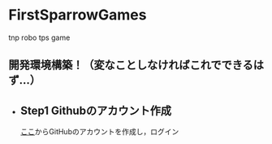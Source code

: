# FirstSparrowGames
tnp robo tps game
## 開発環境構築！（変なことしなければこれでできるはず...）
- ## Step1 Githubのアカウント作成
  [ここ](https://github.com/signup?source=login)からGitHubのアカウントを作成し，ログイン
